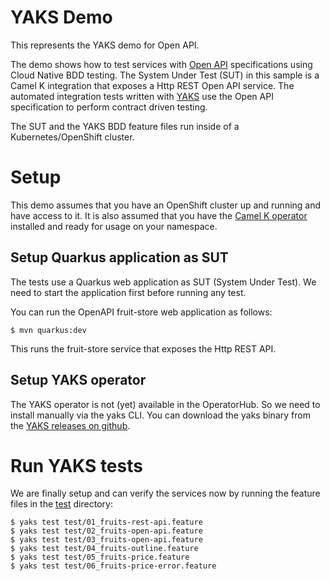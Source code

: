 # YAKS Demo

This represents the YAKS demo for Open API. 

The demo shows how to test services with [Open API](https://www.openapis.org/) specifications using Cloud Native BDD testing. 
The System Under Test (SUT) in this sample is a Camel K integration that exposes a Http REST Open API service. The automated integration tests
written with [YAKS](https://github.com/citrusframework/yaks) use the Open API specification to perform contract driven testing. 

The SUT and the YAKS BDD feature files run inside of a Kubernetes/OpenShift cluster.

# Setup

This demo assumes that you have an OpenShift cluster up and running and have access to it. It 
is also assumed that you have the [Camel K operator](https://operatorhub.io/operator/camel-k) 
installed and ready for usage on your namespace.

## Setup Quarkus application as SUT

The tests use a Quarkus web application as SUT (System Under Test). We need to start the application first before running any test.

You can run the OpenAPI fruit-store web application as follows:

```shell script
$ mvn quarkus:dev
```                             

This runs the fruit-store service that exposes the Http REST API.

## Setup YAKS operator

The YAKS operator is not (yet) available in the OperatorHub. So we need to install manually via
the yaks CLI. You can download the yaks binary from the [YAKS releases on github](https://github.com/citrusframework/yaks/tags).  

# Run YAKS tests

We are finally setup and can verify the services now by running the feature files in the 
[test](test) directory:

```shell script
$ yaks test test/01_fruits-rest-api.feature
$ yaks test test/02_fruits-open-api.feature
$ yaks test test/03_fruits-open-api.feature
$ yaks test test/04_fruits-outline.feature
$ yaks test test/05_fruits-price.feature
$ yaks test test/06_fruits-price-error.feature
```
